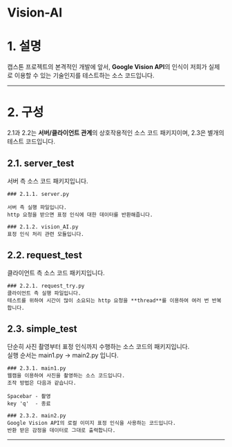 Vision-AI  
=======================

# 1. 설명  
캡스톤 프로젝트의 본격적인 개발에 앞서, **Google Vision API**의 인식이 저희가 실제로 이용할 수 있는 기술인지를 테스트하는 소스 코드입니다.  

-----------------------  
# 2. 구성
2.1과 2.2는 **서버/클라이언트 관계**의 상호작용적인 소스 코드 패키지이며, 2.3은 별개의 테스트 코드입니다.  

## 2.1. server_test
서버 측 소스 코드 패키지입니다.  

    ### 2.1.1. server.py  

    서버 측 실행 파일입니다.  
    http 요청을 받으면 표정 인식에 대한 데이터를 반환해줍니다.
    
    ### 2.1.2. vision_AI.py
    표정 인식 처리 관련 모듈입니다.

## 2.2. request_test
클라이언트 측 소스 코드 패키지입니다.

    ### 2.2.1. request_try.py
    클라이언트 측 실행 파일입니다.
    테스트를 위하여 시간이 많이 소요되는 http 요청을 **thread**를 이용하여 여러 번 반복합니다.  

## 2.3. simple_test
단순히 사진 촬영부터 표정 인식까지 수행하는 소스 코드의 패키지입니다.  
실행 순서는 main1.py -> main2.py 입니다.

    ### 2.3.1. main1.py  
    웹캠을 이용하여 사진을 촬영하는 소스 코드입니다.  
    조작 방법은 다음과 같습니다.  
    
    Spacebar - 촬영
    key 'q'  - 종료

    ### 2.3.2. main2.py
    Google Vision API의 로컬 이미지 표정 인식을 사용하는 코드입니다.  
    반환 받은 감정을 데이터로 그대로 출력합니다.

-----------------------  
